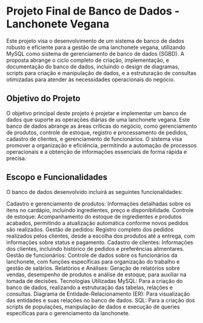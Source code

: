 # Projeto Final de Banco de Dados - Lanchonete Vegana
Este projeto visa o desenvolvimento de um sistema de banco de dados robusto e eficiente para a gestão de uma lanchonete vegana, utilizando MySQL como sistema de gerenciamento de banco de dados (SGBD). A proposta abrange o ciclo completo de criação, implementação, e documentação do banco de dados, incluindo o design de diagramas, scripts para criação e manipulação de dados, e a estruturação de consultas otimizadas para atender às necessidades operacionais do negócio.

## Objetivo do Projeto
O objetivo principal deste projeto é projetar e implementar um banco de dados que suporte as operações diárias de uma lanchonete vegana. Este banco de dados abrange as áreas críticas do negócio, como gerenciamento de produtos, controle de estoque, registro e processamento de pedidos, cadastro de clientes, e gerenciamento de funcionários. O sistema visa promover a organização e eficiência, permitindo a automação de processos operacionais e a obtenção de informações essenciais de forma rápida e precisa.

## Escopo e Funcionalidades
O banco de dados desenvolvido incluirá as seguintes funcionalidades:

Cadastro e gerenciamento de produtos: Informações detalhadas sobre os itens no cardápio, incluindo ingredientes, preço e disponibilidade.
Controle de estoque: Acompanhamento do estoque de ingredientes e produtos acabados, permitindo a atualização automática conforme novos pedidos são realizados.
Gestão de pedidos: Registro completo dos pedidos realizados pelos clientes, desde a escolha dos produtos até a entrega, com informações sobre status e pagamento.
Cadastro de clientes: Informações dos clientes, incluindo histórico de pedidos e preferências alimentares.
Gestão de funcionários: Controle de dados sobre os funcionários da lanchonete, com funções específicas para organização do trabalho e gestão de salários.
Relatórios e Análises: Geração de relatórios sobre vendas, desempenho de produtos e análise de estoque, para auxiliar na tomada de decisões.
Tecnologias Utilizadas
MySQL: Para a criação do banco de dados, realizando a estruturação das tabelas, relações e consultas.
Diagrama de Entidade-Relacionamento (ER): Para visualização das entidades e suas relações no banco de dados.
SQL: Para a criação dos scripts de populações, manipulação de dados e execução de queries específicas para o gerenciamento da lanchonete.
